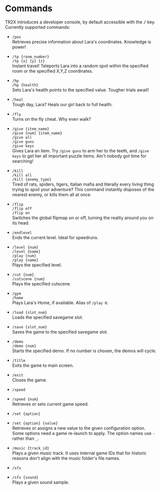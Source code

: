 # Commands
TR2X introduces a developer console, by default accessible with the <kbd>/</kbd> key.
Currently supported commands:

- `/pos`  
  Retrieves precise information about Lara's coordinates. Knowledge is power!

- `/tp {room_number}`  
  `/tp {x} {y} {z}`  
  Instant travel! Teleports Lara into a random spot within the specified room or the specified X,Y,Z coordinates.

- `/hp`  
  `/hp {health}`  
  Sets Lara's health points to the specified value. Tougher trials await!

- `/heal`  
  Tough day, Lara? Heals our girl back to full health.

- `/fly`  
  Turns on the fly cheat. Why even walk?

- `/give {item_name}`  
  `/give {num} {item_name}`  
  `/give all`  
  `/give guns`  
  `/give keys`  
  Gives Lara an item. Try `/give guns` to arm her to the teeth, and `/give keys` to get her all important puzzle items. Ain't nobody got time for searching!

- `/kill`  
  `/kill all`  
  `/kill {enemy_type}`  
  Tired of rats, spiders, tigers, Italian mafia and literally every living thing trying to spoil your adventure? This command instantly disposes of the nearest enemy, or kills them all at once.

- `/flip`  
  `/flip off`  
  `/flip on`  
  Switches the global flipmap on or off, turning the reality around you on its head.

- `/endlevel`  
  Ends the current level. Ideal for speedruns.

- `/level {num}`  
  `/level {name}`  
  `/play {num}`  
  `/play {name}`  
  Plays the specified level.

- `/cut {num}`  
  `/cutscene {num}`  
  Plays the specified cutscene.

- `/gym`  
  `/home`  
  Plays Lara's Home, if available. Alias of `/play 0`.

- `/load {slot_num}`  
  Loads the specified savegame slot.

- `/save {slot_num}`  
  Saves the game to the specified savegame slot.

- `/demo`  
  `/demo {num}`  
  Starts the specified demo. If no number is chosen, the demos will cycle.

- `/title`  
  Exits the game to main screen.

- `/exit`  
  Closes the game.

- `/speed`  
- `/speed {num}`  
  Retrieves or sets current game speed.

- `/set {option}`  
- `/set {option} {value}`  
  Retrieves or assigns a new value to the given configuration option. Some options need a game re-launch to apply. The option names use `-` rather than `_`.

- `/music {track_id}`  
  Plays a given music track. It uses internal game IDs that for historic reasons don't align with the music folder's file names.

- `/sfx`  
- `/sfx {sound}`  
  Plays a given sound sample.
